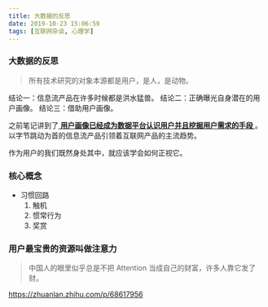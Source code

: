 ```yaml
---
title: 大数据的反思
date: 2019-10-23 15:06:59
tags: [互联网杂谈, 心理学]
---
```


### 大数据的反思

> 所有技术研究的对象本源都是用户，是人，是动物。

结论一：信息流产品在许多时候都是洪水猛兽。
结论二：正确曝光自身潜在的用户画像。
结论三：借助用户画像。

<!--more-->

之前笔记讲到了[ **用户画像已经成为数据平台认识用户并且挖掘用户需求的手段** ](https://wenmq.cn/2019/10/21/%E8%B0%88%E8%B0%88%E7%94%A8%E6%88%B7%E7%94%BB%E5%83%8F/)。以字节跳动为首的信息流产品引领着互联网产品的主流趋势。

作为用户的我们既然身处其中，就应该学会如何正视它。

### 核心概念

- 习惯回路
	1. 触机
	2. 惯常行为
	3. 奖赏


### 用户最宝贵的资源叫做注意力

> 中国人的眼里似乎总是不把 Attention 当成自己的财富，许多人靠它发了财。

https://zhuanlan.zhihu.com/p/68617956



























